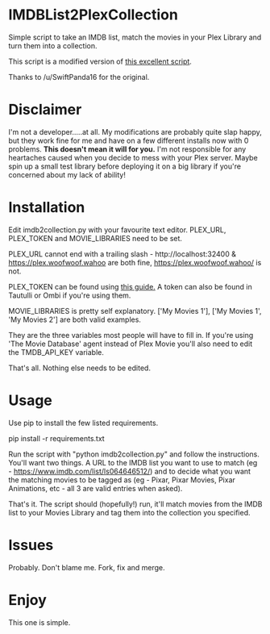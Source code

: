 # IMDBList2PlexCollection
Simple script to take an IMDB list, match the movies in your Plex Library and turn them into a collection.

This script is a modified version of [this excellent script](https://gist.github.com/JonnyWong16/f5b9af386ea58e19bf18c09f2681df23).

Thanks to /u/SwiftPanda16 for the original.

# Disclaimer
I'm not a developer.....at all. My modifications are probably quite slap happy, but they work fine for me and have on a few
different installs now with 0 problems. **This doesn't mean it will for you.** I'm not responsible for any heartaches caused when you
decide to mess with your Plex server. Maybe spin up a small test library before deploying it on a big library if you're concerned
about my lack of ability!

# Installation
Edit imdb2collection.py with your favourite text editor. PLEX_URL, PLEX_TOKEN and MOVIE_LIBRARIES need to be set.

PLEX_URL cannot end with a trailing slash - http://localhost:32400 & https://plex.woofwoof.wahoo are both fine,
https://plex.woofwoof.wahoo/ is not.

PLEX_TOKEN can be found using [this guide.](https://support.plex.tv/articles/204059436-finding-an-authentication-token-x-plex-token/)
A token can also be found in Tautulli or Ombi if you're using them.

MOVIE_LIBRARIES is pretty self explanatory. ['My Movies 1'], ['My Movies 1', 'My Movies 2'] are both valid examples.

They are the three variables most people will have to fill in. If you're using 'The Movie Database' agent instead of Plex Movie you'll
also need to edit the TMDB_API_KEY variable.

That's all. Nothing else needs to be edited.

# Usage
Use pip to install the few listed requirements.

pip install -r requirements.txt

Run the script with "python imdb2collection.py" and follow the instructions. You'll want two things. A URL to the IMDB list you want to
use to match (eg - https://www.imdb.com/list/ls064646512/) and to decide what you want the matching movies to be tagged as
(eg - Pixar, Pixar Movies, Pixar Animations, etc - all 3 are valid entries when asked).

That's it. The script should (hopefully!) run, it'll match movies from the IMDB list to your Movies Library and tag them into the
collection you specified.

# Issues
Probably. Don't blame me. Fork, fix and merge.

# Enjoy
This one is simple.
